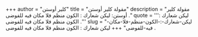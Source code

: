 +++
author = "كلير أوستن"
title = "مقولة كلير أوستن"
description = "مقولة كلير أوستن: ليكن شعارك : الكون منظم فلا مكان فيه للفوضى ."
quote = '''ليكن شعارك : الكون منظم فلا مكان فيه للفوضى .'''
slug = "ليكن-شعارك-:-الكون-منظم-فلا-مكان-فيه-للفوضى"
+++
ليكن شعارك : الكون منظم فلا مكان فيه للفوضى .
